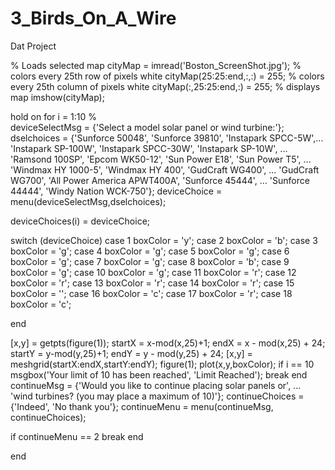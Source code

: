 3_Birds_On_A_Wire
=================

Dat Project

% Loads selected map
cityMap = imread('Boston_ScreenShot.jpg');
% colors every 25th row of pixels white
cityMap(25:25:end,:,:) = 255;
% colors every 25th column of pixels white
cityMap(:,25:25:end,:) = 255;
% displays map
imshow(cityMap);

hold on
for i = 1:10
%     
deviceSelectMsg = {'Select a model solar panel or wind turbine:'};
dselchoices = {'Sunforce 50048', 'Sunforce 39810', 'Instapark SPCC-5W',...
    'Instapark SP-100W', 'Instapark SPCC-30W', 'Instapark SP-10W', ...
    'Ramsond 100SP', 'Epcom WK50-12', 'Sun Power E18', 'Sun Power T5', ...
    'Windmax HY 1000-5', 'Windmax HY 400', 'GudCraft WG400', ...
    'GudCraft WG700', 'All Power America APWT400A', 'Sunforce 45444', ...
    'Sunforce 44444', 'Windy Nation WCK-750'};
deviceChoice = menu(deviceSelectMsg,dselchoices);

deviceChoices(i) = deviceChoice;

switch (deviceChoice)
    case 1
        boxColor = 'y';
    case 2
        boxColor = 'b';
    case 3
        boxColor = 'g';
    case 4
        boxColor = 'g';
    case 5
        boxColor = 'g';
    case 6
        boxColor = 'g';
    case 7
        boxColor = 'g';
    case 8
        boxColor = 'b';
    case 9 
        boxColor = 'g';
    case 10
        boxColor = 'g';
    case 11
        boxColor = 'r';
    case 12
        boxColor = 'r';
    case 13
        boxColor = 'r';
    case 14
        boxColor = 'r';
    case 15
        boxColor = '';
    case 16
        boxColor = 'c';
    case 17
        boxColor = 'r';
    case 18 
        boxColor = 'c';
        
end



[x,y] = getpts(figure(1));
startX = x-mod(x,25)+1;
endX = x - mod(x,25) + 24;
startY = y-mod(y,25)+1;
endY = y - mod(y,25) + 24;
[x,y] = meshgrid(startX:endX,startY:endY);
figure(1);
plot(x,y,boxColor);
if i == 10
    msgbox('Your limit of 10 has been reached', 'Limit Reached');
    break
end
continueMsg = {'Would you like to continue placing solar panels or', ...
    'wind turbines? (you may place a maximum of 10)'};
continueChoices = {'Indeed', 'No thank you'};
continueMenu = menu(continueMsg, continueChoices);

if continueMenu == 2
    break
end

end


        
        

